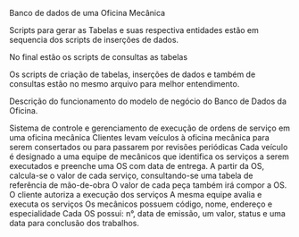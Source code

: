 

Banco de dados de uma Oficina Mecânica

Scripts para gerar as Tabelas e suas respectiva entidades estão em sequencia dos scripts de inserções de dados.

No final estão os scripts de consultas as tabelas 

Os scripts de criação de tabelas, inserções de dados e também de consultas estão no mesmo arquivo para melhor entendimento.





Descrição do funcionamento do modelo de negócio do Banco de Dados da Oficina.

Sistema de controle e gerenciamento de execução de ordens de serviço em uma oficina mecânica
Clientes levam veículos à oficina mecânica para serem consertados ou para passarem por revisões periódicas
Cada veículo é designado a uma equipe de mecânicos que identifica os serviços a serem executados e preenche uma OS com data de entrega.
A partir da OS, calcula-se o valor de cada serviço, consultando-se uma tabela de referência de mão-de-obra
O valor de cada peça também irá compor a OS.
O cliente autoriza a execução dos serviços
A mesma equipe avalia e executa os serviços
Os mecânicos possuem código, nome, endereço e especialidade
Cada OS possui: n°, data de emissão, um valor, status e uma data para conclusão dos trabalhos.


